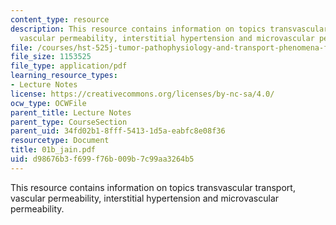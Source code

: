 ```yaml
---
content_type: resource
description: This resource contains information on topics transvascular transport,
  vascular permeability, interstitial hypertension and microvascular permeability.
file: /courses/hst-525j-tumor-pathophysiology-and-transport-phenomena-fall-2005/d98676b3f699f76b009b7c99aa3264b5_01b_jain.pdf
file_size: 1153525
file_type: application/pdf
learning_resource_types:
- Lecture Notes
license: https://creativecommons.org/licenses/by-nc-sa/4.0/
ocw_type: OCWFile
parent_title: Lecture Notes
parent_type: CourseSection
parent_uid: 34fd02b1-8fff-5413-1d5a-eabfc8e08f36
resourcetype: Document
title: 01b_jain.pdf
uid: d98676b3-f699-f76b-009b-7c99aa3264b5
---
```

This resource contains information on topics transvascular transport, vascular permeability, interstitial hypertension and microvascular permeability.
